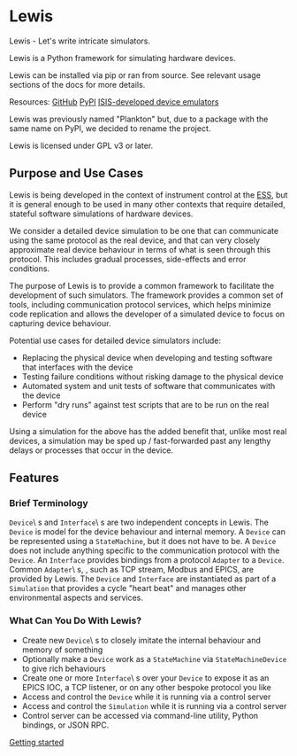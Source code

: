 # Lewis
Lewis - Let's write intricate simulators.

Lewis is a Python framework for simulating hardware devices.

Lewis can be installed via pip or ran from source. See relevant usage sections of the docs for more details.

Resources:
[GitHub](https://github.com/ISISComputingGroup/lewis)
[PyPI](https://pypi.python.org/pypi/lewis)
[ISIS-developed device emulators](https://github.com/ISISComputingGroup/EPICS-DeviceEmulator/tree/master/lewis_emulators)

Lewis was previously named "Plankton" but, due to a
package with the same name on PyPI, we decided to rename the project.

Lewis is licensed under GPL v3 or later.

## Purpose and Use Cases
Lewis is being developed in the context of instrument control at the
[ESS](http://europeanspallationsource.se), but it is general enough
to be used in many other contexts that require detailed, stateful
software simulations of hardware devices.

We consider a detailed device simulation to be one that can communicate
using the same protocol as the real device, and that can very closely
approximate real device behaviour in terms of what is seen through this
protocol. This includes gradual processes, side-effects and error
conditions.

The purpose of Lewis is to provide a common framework to facilitate
the development of such simulators. The framework provides a common set
of tools, including communication protocol services, which helps minimize code
replication and allows the developer of a simulated device to focus on
capturing device behaviour.

Potential use cases for detailed device simulators include:
-  Replacing the physical device when developing and testing software
   that interfaces with the device
-  Testing failure conditions without risking damage to the physical
   device
-  Automated system and unit tests of software that communicates with
   the device
-  Perform "dry runs" against test scripts that are to be run on the
   real device

Using a simulation for the above has the added benefit that, unlike most
real devices, a simulation may be sped up / fast-forwarded past any
lengthy delays or processes that occur in the device.

## Features
### Brief Terminology
``Device``\ s and ``Interface``\ s are two independent concepts in
Lewis. The ``Device`` is model for the device behaviour and internal
memory. A ``Device`` can be represented using a ``StateMachine``, but it
does not have to be. A ``Device`` does not include anything specific to
the communication protocol with the ``Device``. An ``Interface``
provides bindings from a protocol ``Adapter`` to a ``Device``.
Common ``Adapter``\ s, , such as TCP stream, Modbus and EPICS, are provided
by Lewis. The ``Device`` and ``Interface`` are instantiated as part of a
``Simulation`` that provides a cycle "heart beat" and manages other
environmental aspects and services.

### What Can You Do With Lewis?
-  Create new ``Device``\ s to closely imitate the internal behaviour
   and memory of something
-  Optionally make a ``Device`` work as a ``StateMachine`` via
   ``StateMachineDevice`` to give rich behaviours
-  Create one or more ``Interface``\ s over your ``Device`` to expose it
   as an EPICS IOC, a TCP listener, or on any other bespoke protocol you
   like
-  Access and control the ``Device`` while it is running via a control server
-  Access and control the ``Simulation`` while it is running via a control server
-  Control server can be accessed via command-line utility, Python bindings, or
   JSON RPC.

[Getting started](https://isiscomputinggroup.github.io/lewis/quickstart.html)
